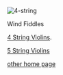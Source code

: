 
![4-string](Images/IMG_2352.heic)
<p> Wind Fiddles</p>

[4 String Violins](./4-strings.html).

[5 String Violins](./5-strings.html)

[other home page](./other_home.md)